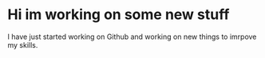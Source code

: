 # Hi im working on some new stuff

I have just started working on Github and working on new things to imrpove my skills.
